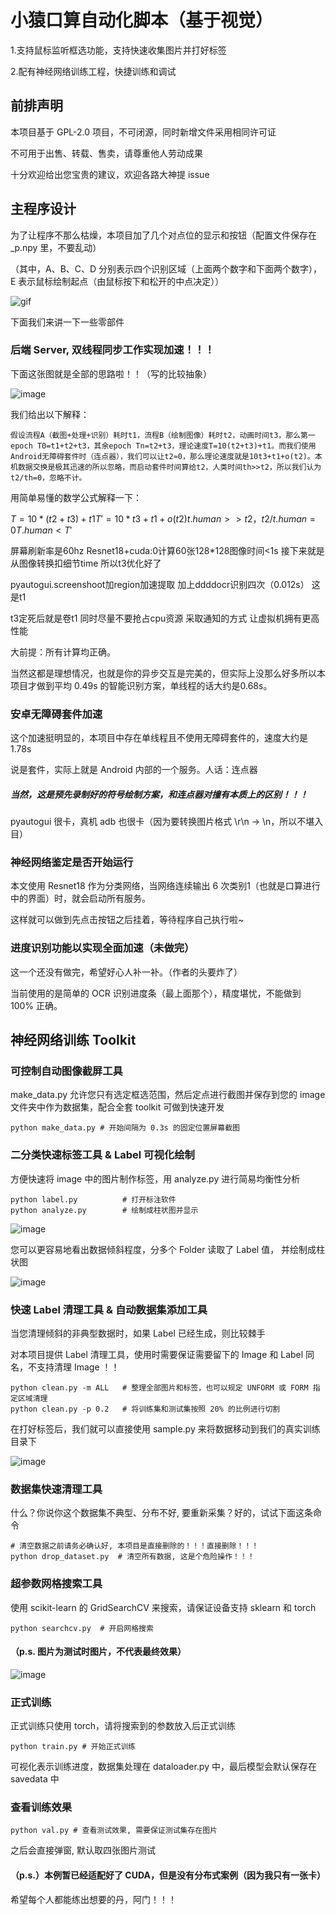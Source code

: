 # 小猿口算自动化脚本（基于视觉）
1.支持鼠标监听框选功能，支持快速收集图片并打好标签

2.配有神经网络训练工程，快捷训练和调试

## 前排声明
本项目基于 GPL-2.0 项目，不可闭源，同时新增文件采用相同许可证

不可用于出售、转载、售卖，请尊重他人劳动成果

十分欢迎给出您宝贵的建议，欢迎各路大神提 issue

## 主程序设计
为了让程序不那么枯燥，本项目加了几个对点位的显示和按钮（配置文件保存在 _p.npy 里，不要乱动）

（其中，A、B、C、D 分别表示四个识别区域（上面两个数字和下面两个数字），E 表示鼠标绘制起点（由鼠标按下和松开的中点决定））

![gif](./Pictures/valication.gif)

下面我们来讲一下一些零部件

### 后端 Server, 双线程同步工作实现加速！！！

下面这张图就是全部的思路啦！！（写的比较抽象）

![image](./Pictures/Server.jpg)

我们给出以下解释：

```
假设流程A（截图+处理+识别）耗时t1，流程B（绘制图像）耗时t2，动画时间t3，那么第一epoch T0=t1+t2+t3，其余epoch Tn=t2+t3，理论速度T=10(t2+t3)+t1。而我们使用Android无障碍套件时（连点器），我们可以让t2≈0，那么理论速度就是10t3+t1+o(t2)。本机数据交换是极其迅速的所以忽略，而启动套件时间算给t2，人类时间th>>t2，所以我们认为t2/th=0，忽略不计。
```

用简单易懂的数学公式解释一下：

$`
T=10*(t2 + t3) + t1
T' = 10*t3 + t1 + o(t2)
t.human >> t2，t2 / t.human=0
T.human < T'
`$

屏幕刷新率是60hz
Resnet18+cuda:0计算60张128*128图像时间<1s
接下来就是从图像转换扣细节time
所以t3优化好了

pyautogui.screenshoot加region加速提取
加上ddddocr识别四次（0.012s）
这是t1

t3定死后就是卷t1
同时尽量不要抢占cpu资源
采取通知的方式
让虚拟机拥有更高性能

大前提：所有计算均正确。

 当然这都是理想情况，也就是你的异步交互是完美的，但实际上没那么好多所以本项目才做到平均 0.49s 的智能识别方案，单线程的话大约是0.68s。

### 安卓无障碍套件加速

这个加速挺明显的，本项目中存在单线程且不使用无障碍套件的，速度大约是 1.78s

说是套件，实际上就是 Android 内部的一个服务。人话：连点器

##### 当然，这是预先录制好的符号绘制方案，和连点器对撞有本质上的区别！！！

pyautogui 很卡，真机 adb 也很卡（因为要转换图片格式 \r\n -> \n，所以不堪入目）

### 神经网络鉴定是否开始运行

本文使用 Resnet18 作为分类网络，当网络连续输出 6 次类别1（也就是口算进行中的界面）时，就会启动所有服务。

这样就可以做到先点击按钮之后挂着，等待程序自己执行啦~

### 进度识别功能以实现全面加速（未做完）

这一个还没有做完，希望好心人补一补。（作者的头要炸了）

当前使用的是简单的 OCR 识别进度条（最上面那个），精度堪忧，不能做到 100% 正确。


## 神经网络训练 Toolkit

### 可控制自动图像截屏工具
make_data.py 允许您只有选定框选范围，然后定点进行截图并保存到您的 image 文件夹中作为数据集，配合全套 toolkit 可做到快速开发
```
python make_data.py # 开始间隔为 0.3s 的固定位置屏幕截图
```

### 二分类快速标签工具 & Label 可视化绘制
方便快速将 image 中的图片制作标签，用 analyze.py 进行简易均衡性分析

```
python label.py          # 打开标注软件
python analyze.py        # 绘制成柱状图并显示
```

![image](./Pictures/label_tool.png)

您可以更容易地看出数据倾斜程度，分多个 Folder 读取了 Label 值， 并绘制成柱状图

![image](./Pictures/analyzation.png)

### 快速 Label 清理工具 & 自动数据集添加工具
当您清理倾斜的非典型数据时，如果 Label 已经生成，则比较棘手

对本项目提供 Label 清理工具，使用时需要保证需要留下的 Image 和 Label 同名，不支持清理 Image ！！

```
python clean.py -m ALL   # 整理全部图片和标签，也可以规定 UNFORM 或 FORM 指定区域清理
python clean.py -p 0.2   # 将训练集和测试集按照 20% 的比例进行切割
```

在打好标签后，我们就可以直接使用 sample.py 来将数据移动到我们的真实训练目录下

![image](./Pictures/clean%26sample.png)

### 数据集快速清理工具

什么？你说你这个数据集不典型、分布不好, 要重新采集？好的，试试下面这条命令

```
# 清空数据之前请务必确认好, 本项目是直接删除的！！！直接删除！！！
python drop_dataset.py  # 清空所有数据, 这是个危险操作！！！
```

### 超参数网格搜索工具
使用 scikit-learn 的 GridSearchCV 来搜索，请保证设备支持 sklearn 和 torch

```
python searchcv.py  # 开启网格搜索
```

#### （p.s. 图片为测试时图片，不代表最终效果）

![image](./Pictures/searchcv.png)

### 正式训练
正式训练只使用 torch，请将搜索到的参数放入后正式训练

```
python train.py # 开始正式训练
```

可视化表示训练进度，数据集处理在 dataloader.py 中，最后模型会默认保存在 savedata 中

### 查看训练效果

```
python val.py # 查看测试效果, 需要保证测试集存在图片
```

之后会直接弹窗, 默认取四张图片测试

#### （p.s.）本例暂已经适配好了 CUDA，但是没有分布式案例（因为我只有一张卡）

希望每个人都能练出想要的丹，阿门！！！
